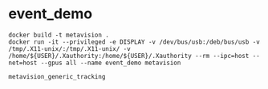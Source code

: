# event_demo

```
docker build -t metavision .
docker run -it --privileged -e DISPLAY -v /dev/bus/usb:/deb/bus/usb -v /tmp/.X11-unix/:/tmp/.X11-unix/ -v /home/${USER}/.Xauthority:/home/${USER}/.Xauthority --rm --ipc=host --net=host --gpus all --name event_demo metavision
```

`metavision_generic_tracking`
